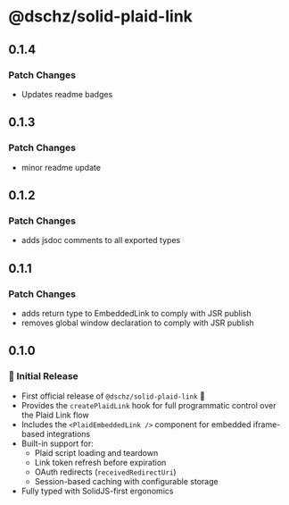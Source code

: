 # @dschz/solid-plaid-link

## 0.1.4

### Patch Changes

- Updates readme badges

## 0.1.3

### Patch Changes

- minor readme update

## 0.1.2

### Patch Changes

- adds jsdoc comments to all exported types

## 0.1.1

### Patch Changes

- adds return type to EmbeddedLink to comply with JSR publish
- removes global window declaration to comply with JSR publish

## 0.1.0

### 🚀 Initial Release

- First official release of `@dschz/solid-plaid-link` 🎉
- Provides the `createPlaidLink` hook for full programmatic control over the Plaid Link flow
- Includes the `<PlaidEmbeddedLink />` component for embedded iframe-based integrations
- Built-in support for:
  - Plaid script loading and teardown
  - Link token refresh before expiration
  - OAuth redirects (`receivedRedirectUri`)
  - Session-based caching with configurable storage
- Fully typed with SolidJS-first ergonomics
